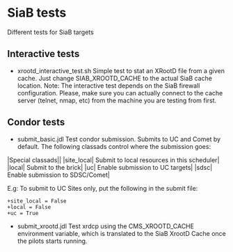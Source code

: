 # SiaB tests
 Different tests for SiaB targets

## Interactive tests
- xrootd\_interactive\_test.sh 
Simple test to stat an XRootD file from a given cache.
Just change SIAB\_XROOTD\_CACHE to the actual SiaB cache location.
Note: The interactive test depends on the SiaB firewall configuration. Please, make sure you can actually connect to the cache server (telnet, nmap, etc) from the machine you are testing from first.

## Condor tests
- submit\_basic.jdl
Test condor submission. Submits to UC and Comet by default.
The following classads control where the submission goes:

|Special classads||
|site\_local| Submit to local resources in this scheduler|
|local| Submit to the brick|
|uc| Enable submission to UC targets|
|sdsc| Enable submission to SDSC/Comet|

E.g: To submit to UC Sites only, put the following in the submit file:
```
+site_local = False
+local = False
+uc = True
```
- submit\_xrootd.jdl
Test xrdcp using the CMS\_XROOTD\_CACHE environment variable, which is translated 
to the SiaB XrootD Cache once the pilots starts running.
